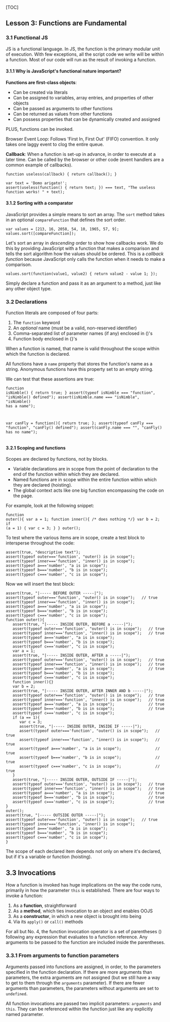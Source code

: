 [TOC]
## Lesson 3: Functions are Fundamental 

### 3.1 Functional JS
JS is a functional language. In JS, the function is the primary modular unit of execution. With few exceptions, all the script code we write will be within a function. Most of our code will run as the result of invoking a function.

#### 3.1.1 Why is JavaScript's functional nature important?

**Functions are first-class objects**: 
* Can be created via literals 
* Can be assigned to variables, array entries, and properties of other objects
* Can be passed as arguments to other functions
* Can be returned as values from other functions
* Can possess properties that can be dynamically created and assigned

PLUS, functions can be invoked. 

Browser Event Loop: Follows 'First In, First Out' (FIFO) convention. It only takes one laggy event to clog the entire queue. 

**Callback**: When a function is set-up in advance, in order to execute at a later time. Can be called by the browser or other code (event handlers are a common example of callbacks). 
<pre><code>function useless(callback) { return callback(); } 

var text = 'Domo arigato!';
assert(useless(function() { return text; }) === text, "The useless function works! " + text);
</code></pre>

#### 3.1.2 Sorting with a comparator

JavaScript provides a simple means to sort an array. The <code>sort</code> method takes in an optional <code>compareFunction</code> that defines the sort order.
<pre><code>var values = [213, 16, 2058, 54, 10, 1965, 57, 9];
values.sort([compareFunction]);
</code></pre>

Let's sort an array in *descending* order to show how callbacks work. We do this by providing JavaScript with a function that makes a comparison and tells the sort algorithm how the values should be ordered. This is a *callback function* because JavaScript only calls the function when it needs to make a comparison.  
<pre><code>values.sort(function(value1, value2) { return value2 - value 1; });
</code></pre>

Simply declare a function and pass it as an argument to a method, just like any other object type. 

### 3.2 Declarations

Function literals are composed of four parts: 

1. The <code>function</code> keyword
2. An *optional* name (must be a valid, non-reserved identifier)
3. Comma-separated list of parameter names (if any) enclosed in ()'s
4. Function body enclosed in {}'s

When a function is named, that name is valid throughout the scope within which the function is declared. 

All functions have a <code>name</code> property that stores the function's name as a string. Anonymous functions have this property set to an empty string.

We can test that these assertions are true:<pre><code>function isNimble() { return true; }
assert(typeof isNimble === "function", "isNimble() defined");
assert(isNimble.name === "isNimble", "isNimble() has a name");

var canFly = function(){ return true; };
assert(typeof canFly === "function", "canFly() defined");
assert(canFly.name === "", "canFly() has no name");
</code></pre>

#### 3.2.1 Scoping and functions

Scopes are declared by functions, not by blocks.
* Variable declarations are in scope from the point of declaration to the end of the function within which they are declared.
* Named functions are in scope within the entire function within which they are declared (hoisting).
* The global context acts like one big function encompassing the code on the page.

For example, look at the following snippet:<pre><code>function outer(){
   var a = 1;
   function inner(){ /* does nothing */}
   var b = 2;
   if (a = 1) {
      var c = 3;
   }
}
outer();</code></pre>

To test where the various items are in scope, create a test block to intersperse throughout the code:
<pre><code>assert(true, "descriptive text");
assert(typeof outer==='function', "outer() is in scope");
assert(typeof inner==='function', "inner() is in scope");
assert(typeof a==='number', "a is in scope");
assert(typeof b==='number', "b is in scope");
assert(typeof c==='number', "c is in scope");
</code></pre>

Now we will insert the test block:
<pre><code>assert(true, "|----- BEFORE OUTER -----|");
assert(typeof outer==='function', "outer() is in scope");   // true
assert(typeof inner==='function', "inner() is in scope");
assert(typeof a==='number', "a is in scope");
assert(typeof b==='number', "b is in scope");
assert(typeof c==='number', "c is in scope");
function outer(){
   assert(true, "|----- INSIDE OUTER, BEFORE a -----|");
   assert(typeof outer==='function', "outer() is in scope");   // true
   assert(typeof inner==='function', "inner() is in scope");   // true
   assert(typeof a==='number', "a is in scope");
   assert(typeof b==='number', "b is in scope");
   assert(typeof c==='number', "c is in scope");
   var a = 1;
   assert(true, "|----- INSIDE OUTER, AFTER a -----|");
   assert(typeof outer==='function', "outer() is in scope");   // true
   assert(typeof inner==='function', "inner() is in scope");   // true
   assert(typeof a==='number', "a is in scope");               // true
   assert(typeof b==='number', "b is in scope");
   assert(typeof c==='number', "c is in scope");
   function inner(){}
   var b = 2;
   assert(true, "|----- INSIDE OUTER, AFTER INNER AND b -----|");
   assert(typeof outer==='function', "outer() is in scope");   // true
   assert(typeof inner==='function', "inner() is in scope");   // true
   assert(typeof a==='number', "a is in scope");               // true
   assert(typeof b==='number', "b is in scope");               // true
   assert(typeof c==='number', "c is in scope");
   if (a == 1){
      var c = 3;
      assert(true, "|----- INSIDE OUTER, INSIDE IF -----|");
      assert(typeof outer==='function', "outer() is in scope");   // true
      assert(typeof inner==='function', "inner() is in scope");   // true
      assert(typeof a==='number', "a is in scope");               // true
      assert(typeof b==='number', "b is in scope");               // true
      assert(typeof c==='number', "c is in scope");               // true
   }
   assert(true, "|----- INSIDE OUTER, OUTSIDE IF -----|");
   assert(typeof outer==='function', "outer() is in scope");   // true
   assert(typeof inner==='function', "inner() is in scope");   // true
   assert(typeof a==='number', "a is in scope");               // true
   assert(typeof b==='number', "b is in scope");               // true
   assert(typeof c==='number', "c is in scope");               // true
}
outer();
assert(true, "|----- OUTSIDE OUTER -----|"); 
assert(typeof outer==='function', "outer() is in scope");   // true
assert(typeof inner==='function', "inner() is in scope");
assert(typeof a==='number', "a is in scope");
assert(typeof b==='number', "b is in scope");
assert(typeof c==='number', "c is in scope");
}
</code></pre>

The scope of each declared item depends not only on where it's declared, but if it's a variable or function (hoisting).

## 3.3 Invocations

How a function is invoked has huge implications on the way the code runs, primarily in how the parameter <code>this</code> is established. There are four ways to invoke a function:
1. As a **function**, straightforward
2. As a **method**, which ties invocation to an object and enables OOJS
3. As a **constructor**, in which a new object is brought into being
4. Via its <code>apply()</code> or <code>call()</code> methods

For all but No. 4, the function invocation operator is a set of parentheses () following any expression that evaluates to a function reference. Any arguments to be passed to the function are included inside the parentheses. 

### 3.3.1 From arguments to function parameters   

Arguments passed into functions are assigned, in order, to the parameters specified in the function declaration. If there are more arguments than parameters, the extra arguments are not assigned (but we still have a way to get to them through the <code>arguments</code> parameter). If there are fewer arguments than parameters, the parameters without arguments are set to <code>undefined</code>.

All function invocations are passed two implicit parameters: <code>arguments</code> and <code>this</code>. They can be referenced within the function just like any explicitly named parameter. 




